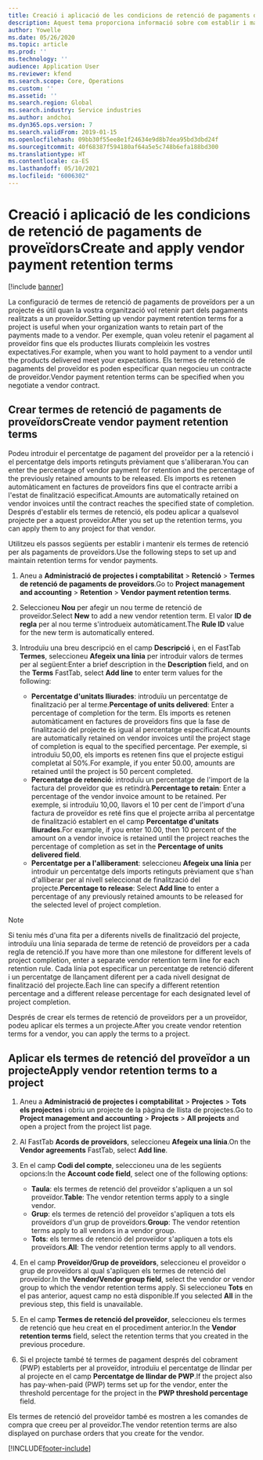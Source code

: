 ```yaml
---
title: Creació i aplicació de les condicions de retenció de pagaments de proveïdors
description: Aquest tema proporciona informació sobre com establir i mantenir els termes de retenció de pagaments de proveïdors.
author: Yowelle
ms.date: 05/26/2020
ms.topic: article
ms.prod: ''
ms.technology: ''
audience: Application User
ms.reviewer: kfend
ms.search.scope: Core, Operations
ms.custom: ''
ms.assetid: ''
ms.search.region: Global
ms.search.industry: Service industries
ms.author: andchoi
ms.dyn365.ops.version: 7
ms.search.validFrom: 2019-01-15
ms.openlocfilehash: 09bb30f55ee8e1f24634e9d8b7dea95bd3dbd24f
ms.sourcegitcommit: 40f68387f594180af64a5e5c748b6efa188bd300
ms.translationtype: HT
ms.contentlocale: ca-ES
ms.lasthandoff: 05/10/2021
ms.locfileid: "6006302"
---
```

# <a name="create-and-apply-vendor-payment-retention-terms"></a><span data-ttu-id="5f10f-103">Creació i aplicació de les condicions de retenció de pagaments de proveïdors</span><span class="sxs-lookup"><span data-stu-id="5f10f-103">Create and apply vendor payment retention terms</span></span>

[!include [banner](../includes/banner.md)] 

<span data-ttu-id="5f10f-104">La configuració de termes de retenció de pagaments de proveïdors per a un projecte és útil quan la vostra organització vol retenir part dels pagaments realitzats a un proveïdor.</span><span class="sxs-lookup"><span data-stu-id="5f10f-104">Setting up vendor payment retention terms for a project is useful when your organization wants to retain part of the payments made to a vendor.</span></span> <span data-ttu-id="5f10f-105">Per exemple, quan voleu retenir el pagament al proveïdor fins que els productes lliurats compleixin les vostres expectatives.</span><span class="sxs-lookup"><span data-stu-id="5f10f-105">For example, when you want to hold payment to a vendor until the products delivered meet your expectations.</span></span> <span data-ttu-id="5f10f-106">Els termes de retenció de pagaments del proveïdor es poden especificar quan negocieu un contracte de proveïdor.</span><span class="sxs-lookup"><span data-stu-id="5f10f-106">Vendor payment retention terms can be specified when you negotiate a vendor contract.</span></span>

## <a name="create-vendor-payment-retention-terms"></a><span data-ttu-id="5f10f-107">Crear termes de retenció de pagaments de proveïdors</span><span class="sxs-lookup"><span data-stu-id="5f10f-107">Create vendor payment retention terms</span></span>

<span data-ttu-id="5f10f-108">Podeu introduir el percentatge de pagament del proveïdor per a la retenció i el percentatge dels imports retinguts prèviament que s'alliberaran.</span><span class="sxs-lookup"><span data-stu-id="5f10f-108">You can enter the percentage of vendor payment for retention and the percentage of the previously retained amounts to be released.</span></span> <span data-ttu-id="5f10f-109">Els imports es retenen automàticament en factures de proveïdors fins que el contracte arribi a l'estat de finalització especificat.</span><span class="sxs-lookup"><span data-stu-id="5f10f-109">Amounts are automatically retained on vendor invoices until the contract reaches the specified state of completion.</span></span> <span data-ttu-id="5f10f-110">Després d'establir els termes de retenció, els podeu aplicar a qualsevol projecte per a aquest proveïdor.</span><span class="sxs-lookup"><span data-stu-id="5f10f-110">After you set up the retention terms, you can apply them to any project for that vendor.</span></span>

<span data-ttu-id="5f10f-111">Utilitzeu els passos següents per establir i mantenir els termes de retenció per als pagaments de proveïdors.</span><span class="sxs-lookup"><span data-stu-id="5f10f-111">Use the following steps to set up and maintain retention terms for vendor payments.</span></span> 

1. <span data-ttu-id="5f10f-112">Aneu a **Administració de projectes i comptabilitat** > **Retenció** > **Termes de retenció de pagaments de proveïdors**.</span><span class="sxs-lookup"><span data-stu-id="5f10f-112">Go to **Project management and accounting** > **Retention** > **Vendor payment retention terms**.</span></span>
2. <span data-ttu-id="5f10f-113">Seleccioneu **Nou** per afegir un nou terme de retenció de proveïdor.</span><span class="sxs-lookup"><span data-stu-id="5f10f-113">Select **New** to add a new vendor retention term.</span></span> <span data-ttu-id="5f10f-114">El valor **ID de regla** per al nou terme s'introdueix automàticament.</span><span class="sxs-lookup"><span data-stu-id="5f10f-114">The **Rule ID** value for the new term is automatically entered.</span></span> 
3. <span data-ttu-id="5f10f-115">Introduïu una breu descripció en el camp **Descripció** i, en el FastTab **Termes**, seleccioneu **Afegeix una línia** per introduir valors de termes per al següent:</span><span class="sxs-lookup"><span data-stu-id="5f10f-115">Enter a brief description in the **Description** field, and on the **Terms** FastTab, select **Add line** to enter term values for the following:</span></span>

   - <span data-ttu-id="5f10f-116">**Percentatge d'unitats lliurades**: introduïu un percentatge de finalització per al terme.</span><span class="sxs-lookup"><span data-stu-id="5f10f-116">**Percentage of units delivered**: Enter a percentage of completion for the term.</span></span> <span data-ttu-id="5f10f-117">Els imports es retenen automàticament en factures de proveïdors fins que la fase de finalització del projecte és igual al percentatge especificat.</span><span class="sxs-lookup"><span data-stu-id="5f10f-117">Amounts are automatically retained on vendor invoices until the project stage of completion is equal to the specified percentage.</span></span> <span data-ttu-id="5f10f-118">Per exemple, si introduïu 50,00, els imports es retenen fins que el projecte estigui completat al 50%.</span><span class="sxs-lookup"><span data-stu-id="5f10f-118">For example, if you enter 50.00, amounts are retained until the project is 50 percent completed.</span></span>
   - <span data-ttu-id="5f10f-119">**Percentatge de retenció**: introduïu un percentatge de l'import de la factura del proveïdor que es retindrà.</span><span class="sxs-lookup"><span data-stu-id="5f10f-119">**Percentage to retain**: Enter a percentage of the vendor invoice amount to be retained.</span></span> <span data-ttu-id="5f10f-120">Per exemple, si introduïu 10,00, llavors el 10 per cent de l'import d'una factura de proveïdor es reté fins que el projecte arriba al percentatge de finalització establert en el camp **Percentatge d'unitats lliurades**.</span><span class="sxs-lookup"><span data-stu-id="5f10f-120">For example, if you enter 10.00, then 10 percent of the amount on a vendor invoice is retained until the project reaches the percentage of completion as set in the **Percentage of units delivered field**.</span></span>
   - <span data-ttu-id="5f10f-121">**Percentatge per a l'alliberament**: seleccioneu **Afegeix una línia** per introduir un percentatge dels imports retinguts prèviament que s'han d'alliberar per al nivell seleccionat de finalització del projecte.</span><span class="sxs-lookup"><span data-stu-id="5f10f-121">**Percentage to release**: Select **Add line** to enter a percentage of any previously retained amounts to be released for the selected level of project completion.</span></span>

> [!NOTE]
> <span data-ttu-id="5f10f-122">Si teniu més d'una fita per a diferents nivells de finalització del projecte, introduïu una línia separada de terme de retenció de proveïdors per a cada regla de retenció.</span><span class="sxs-lookup"><span data-stu-id="5f10f-122">If you have more than one milestone for different levels of project completion, enter a separate vendor retention term line for each retention rule.</span></span> <span data-ttu-id="5f10f-123">Cada línia pot especificar un percentatge de retenció diferent i un percentatge de llançament diferent per a cada nivell designat de finalització del projecte.</span><span class="sxs-lookup"><span data-stu-id="5f10f-123">Each line can specify a different retention percentage and a different release percentage for each designated level of project completion.</span></span>

<span data-ttu-id="5f10f-124">Després de crear els termes de retenció de proveïdors per a un proveïdor, podeu aplicar els termes a un projecte.</span><span class="sxs-lookup"><span data-stu-id="5f10f-124">After you create vendor retention terms for a vendor, you can apply the terms to a project.</span></span>

## <a name="apply-vendor-retention-terms-to-a-project"></a><span data-ttu-id="5f10f-125">Aplicar els termes de retenció del proveïdor a un projecte</span><span class="sxs-lookup"><span data-stu-id="5f10f-125">Apply vendor retention terms to a project</span></span>

1. <span data-ttu-id="5f10f-126">Aneu a **Administració de projectes i comptabilitat** > **Projectes** > **Tots els projectes** i obriu un projecte de la pàgina de llista de projectes.</span><span class="sxs-lookup"><span data-stu-id="5f10f-126">Go to **Project management and accounting** > **Projects** > **All projects** and open a project from the project list page.</span></span>
2. <span data-ttu-id="5f10f-127">Al FastTab **Acords de proveïdors**, seleccioneu **Afegeix una línia**.</span><span class="sxs-lookup"><span data-stu-id="5f10f-127">On the **Vendor agreements** FastTab, select **Add line**.</span></span>
3. <span data-ttu-id="5f10f-128">En el camp **Codi del compte**, seleccioneu una de les següents opcions:</span><span class="sxs-lookup"><span data-stu-id="5f10f-128">In the **Account code field**, select one of the following options:</span></span> 

   - <span data-ttu-id="5f10f-129">**Taula**: els termes de retenció del proveïdor s'apliquen a un sol proveïdor.</span><span class="sxs-lookup"><span data-stu-id="5f10f-129">**Table**: The vendor retention terms apply to a single vendor.</span></span>
   - <span data-ttu-id="5f10f-130">**Grup**: els termes de retenció del proveïdor s'apliquen a tots els proveïdors d'un grup de proveïdors.</span><span class="sxs-lookup"><span data-stu-id="5f10f-130">**Group**: The vendor retention terms apply to all vendors in a vendor group.</span></span>
   - <span data-ttu-id="5f10f-131">**Tots**: els termes de retenció del proveïdor s'apliquen a tots els proveïdors.</span><span class="sxs-lookup"><span data-stu-id="5f10f-131">**All**: The vendor retention terms apply to all vendors.</span></span>

4. <span data-ttu-id="5f10f-132">En el camp **Proveïdor/Grup de proveïdors**, seleccioneu el proveïdor o grup de proveïdors al qual s'apliquen els termes de retenció del proveïdor.</span><span class="sxs-lookup"><span data-stu-id="5f10f-132">In the **Vendor/Vendor group field**, select the vendor or vendor group to which the vendor retention terms apply.</span></span> <span data-ttu-id="5f10f-133">Si seleccioneu **Tots** en el pas anterior, aquest camp no està disponible.</span><span class="sxs-lookup"><span data-stu-id="5f10f-133">If you selected **All** in the previous step, this field is unavailable.</span></span>
5. <span data-ttu-id="5f10f-134">En el camp **Termes de retenció del proveïdor**, seleccioneu els termes de retenció que heu creat en el procediment anterior.</span><span class="sxs-lookup"><span data-stu-id="5f10f-134">In the **Vendor retention terms** field, select the retention terms that you created in the previous procedure.</span></span>
6. <span data-ttu-id="5f10f-135">Si el projecte també té termes de pagament després del cobrament (PWP) establerts per al proveïdor, introduïu el percentatge de llindar per al projecte en el camp **Percentatge de llindar de PWP**.</span><span class="sxs-lookup"><span data-stu-id="5f10f-135">If the project also has pay-when-paid (PWP) terms set up for the vendor, enter the threshold percentage for the project in the **PWP threshold percentage** field.</span></span>

<span data-ttu-id="5f10f-136">Els termes de retenció del proveïdor també es mostren a les comandes de compra que creeu per al proveïdor.</span><span class="sxs-lookup"><span data-stu-id="5f10f-136">The vendor retention terms are also displayed on purchase orders that you create for the vendor.</span></span>


[!INCLUDE[footer-include](../includes/footer-banner.md)]